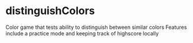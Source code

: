 # distinguishColors
Color game that tests ability to distinguish between similar colors
Features include a practice mode and keeping track of highscore locally
